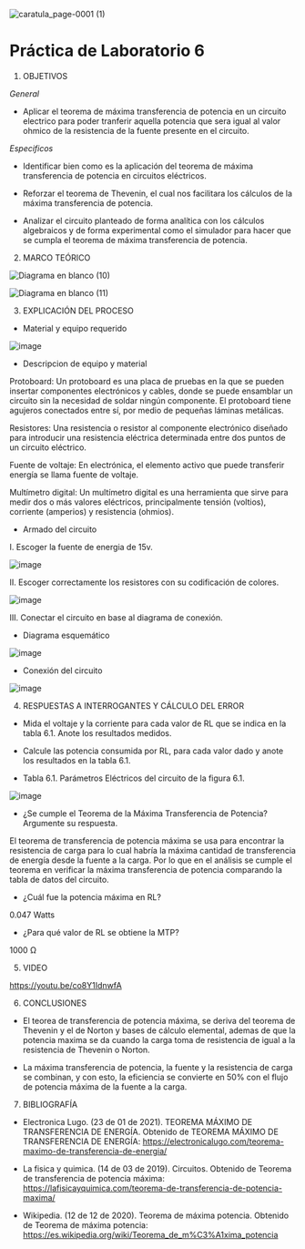 ![caratula_page-0001 (1)](https://user-images.githubusercontent.com/85137398/127920652-28844a24-a12d-4244-bea5-533f2ad7fa5d.jpg)

# Práctica de Laboratorio 6

1. OBJETIVOS

*General*

- Aplicar el teorema de máxima transferencia de potencia en un circuito electrico para poder tranferir aquella potencia que sera igual al valor ohmico de la resistencia de la fuente presente en el circuito. 

*Especificos*

-	Identificar bien como es la aplicación del teorema de máxima transferencia de potencia en circuitos eléctricos.

-	Reforzar el teorema de Thevenin, el cual nos facilitara los cálculos de la máxima transferencia de potencia.

-	Analizar el circuito planteado de forma analítica con los cálculos algebraicos y de forma experimental como el simulador para hacer que se cumpla el teorema de máxima transferencia de potencia.

2. MARCO TEÓRICO 

![Diagrama en blanco (10)](https://user-images.githubusercontent.com/85137398/127933005-eb451215-1a2b-4032-b756-3a1d92aeeefe.png)

![Diagrama en blanco (11)](https://user-images.githubusercontent.com/85137398/127933017-dc883df5-ca9e-4b1e-a39e-08bb2beea2f0.png)

3. EXPLICACIÓN DEL PROCESO

- Material y equipo requerido

![image](https://user-images.githubusercontent.com/85137398/127920784-1f6d7561-bc74-48dd-8c59-f70397cc64d9.png)

- Descripcion de equipo y material

Protoboard: Un protoboard es una placa de pruebas en la que se pueden insertar componentes electrónicos y cables, donde se puede ensamblar un circuito sin la necesidad de soldar ningún componente. El protoboard tiene agujeros conectados entre sí, por medio de pequeñas láminas metálicas.

Resistores: Una resistencia o resistor al componente electrónico diseñado para introducir una resistencia eléctrica determinada entre dos puntos de un circuito eléctrico.

Fuente de voltaje: En electrónica, el elemento activo que puede transferir energía se llama fuente de voltaje.

Multímetro digital: Un multímetro digital es una herramienta que sirve para medir dos o más valores eléctricos, principalmente tensión (voltios), corriente (amperios) y resistencia (ohmios).

- Armado del circuito

I. Escoger la fuente de energia de 15v.

![image](https://user-images.githubusercontent.com/85137398/127922341-c70d65ca-850f-4cb6-a4b4-67edeaf820f0.png)

II. Escoger correctamente los resistores con su codificación de colores.

![image](https://user-images.githubusercontent.com/85137398/127924948-b497ccef-796d-4311-8b23-2c19930a0d83.png)

III. Conectar el circuito en base al diagrama de conexión.

- Diagrama esquemático

![image](https://user-images.githubusercontent.com/85137398/127924370-721421d0-9129-4e04-9261-26b18a5cfb9c.png)

- Conexión del circuito

![image](https://user-images.githubusercontent.com/85137398/127924317-d395133d-93da-40c9-84c6-5225ffc6b380.png)

4. RESPUESTAS A INTERROGANTES Y CÁLCULO DEL ERROR

* Mida el voltaje y la corriente para cada valor de RL que se indica en la tabla 6.1. Anote los resultados medidos.

* Calcule las potencia consumida por RL, para cada valor dado y anote los resultados en la tabla 6.1.

* Tabla 6.1. Parámetros Eléctricos del circuito de la figura 6.1.

![image](https://user-images.githubusercontent.com/84390820/127960761-af179d45-aa67-4041-81e1-b27bc68f5d17.png)

* ¿Se cumple el Teorema de la Máxima Transferencia de Potencia? Argumente su respuesta.

El teorema de transferencia de potencia máxima se usa para encontrar la resistencia de carga para lo cual habría la máxima cantidad de transferencia de energía desde la fuente a la carga. Por lo que en el análisis se cumple el teorema en verificar la máxima transferencia de potencia comparando la tabla de datos del circuito.

* ¿Cuál fue la potencia máxima en RL? 
 
0.047 Watts

* ¿Para qué valor de RL se obtiene la MTP?

1000 Ω

5. VIDEO

https://youtu.be/co8Y1IdnwfA

6. CONCLUSIONES

* El teorea de transferencia de potencia máxima, se deriva del teorema de Thevenin y el de Norton y bases de cálculo elemental, ademas de que la potencia maxima se da cuando la carga toma de resistencia de igual a la resistencia de Thevenin o Norton.

* La máxima transferencia de potencia, la fuente y la resistencia de carga se combinan, y con esto, la eficiencia se convierte en 50% con el flujo de potencia máxima de la fuente a la carga.

7. BIBLIOGRAFÍA

- Electronica Lugo. (23 de 01 de 2021). TEOREMA MÁXIMO DE TRANSFERENCIA DE ENERGÍA. Obtenido de TEOREMA MÁXIMO DE TRANSFERENCIA DE ENERGÍA: https://electronicalugo.com/teorema-maximo-de-transferencia-de-energia/

- La fisica y quimica. (14 de 03 de 2019). Circuitos. Obtenido de Teorema de transferencia de potencia máxima: https://lafisicayquimica.com/teorema-de-transferencia-de-potencia-maxima/

- Wikipedia. (12 de 12 de 2020). Teorema de máxima potencia. Obtenido de Teorema de máxima potencia: https://es.wikipedia.org/wiki/Teorema_de_m%C3%A1xima_potencia



